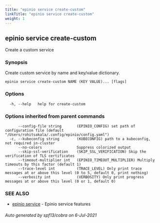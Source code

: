 ```yaml
---
title: "epinio service create-custom"
linkTitle: "epinio service create-custom"
weight: 1
---
```

## epinio service create-custom

Create a custom service

### Synopsis

Create custom service by name and key/value dictionary.

```
epinio service create-custom NAME (KEY VALUE)... [flags]
```

### Options

```
  -h, --help   help for create-custom
```

### Options inherited from parent commands

```
      --config-file string       (EPINIO_CONFIG) set path of configuration file (default "/Users/rohitsakala/.config/epinio/config.yaml")
  -c, --kubeconfig string        (KUBECONFIG) path to a kubeconfig, not required in-cluster
      --no-colors                Suppress colorized output
      --skip-ssl-verification    (SKIP_SSL_VERIFICATION) Skip the verification of TLS certificates
      --timeout-multiplier int   (EPINIO_TIMEOUT_MULTIPLIER) Multiply timeouts by this factor (default 1)
      --trace-level int          (TRACE_LEVEL) Only print trace messages at or above this level (0 to 5, default 0, print nothing)
      --verbosity int            (VERBOSITY) Only print progress messages at or above this level (0 or 1, default 0)
```

### SEE ALSO

* [epinio service](../epinio_service)	 - Epinio service features

###### Auto generated by spf13/cobra on 6-Jul-2021
